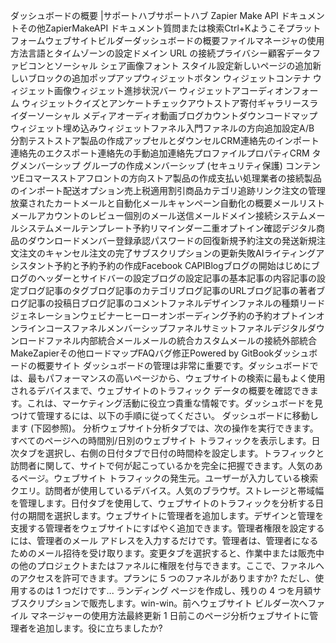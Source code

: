 ダッシュボードの概要 |サポートハブサポートハブ Zapier Make API ドキュメントその他ZapierMakeAPI ドキュメント質問または検索Ctrl+Kようこそプラットフォームウェブサイトビルダーダッシュボードの概要ファイルマネージャの使用方法言語とタイムゾーンの設定ドメイン URL の接続プライバシー顧客データファビコンとソーシャル シェア画像フォント スタイル設定新しいページの追加新しいブロックの追加ポップアップウィジェットボタン ウィジェットコンテナ ウィジェット画像ウィジェット進捗状況バー ウィジェットアコーディオンフォーム ウィジェットクイズとアンケートチェックアウトストア寄付ギャラリースライダーソーシャル メディアオーディオ動画ブログカウントダウンコードマップ ウィジェット埋め込みウィジェットファネル入門ファネルの方向追加設定A/B 分割テストストア製品の作成アップセルとダウンセルCRM連絡先のインポート連絡先のエクスポート連絡先の手動追加連絡先プロファイルプロパティCRM タグメンバーシップ グループの作成メンバーシップ (セキュリティ保護) コンテンツEコマースストアフロントの方向ストア製品の作成支払い処理業者の接続製品のインポート配送オプション売上税適用割引商品カテゴリ追跡リンク注文の管理放棄されたカートメールと自動化メールキャンペーン自動化の概要メールリストメールアカウントのレビュー個別のメール送信メールドメイン接続システムメールシステムメールテンプレート予約リマインダー二重オプトイン確認デジタル商品のダウンロードメンバー登録承認パスワードの回復新規予約注文の発送新規注文注文のキャンセル注文の完了サブスクリプションの更新失敗AIライティングアシスタント予約と予約予約の作成Facebook CAPIBlogブログの開始はじめにブログのヘッダーとサイドバーの設定ブログの設定記事の基本記事の内容記事の設定ブログ記事のタグブログ記事のカテゴリブログ記事のURLブログ記事の著者ブログ記事の投稿日ブログ記事のコメントファネルデザインファネルの種類リードジェネレーションウェビナーヒーローオンボーディング予約の予約オプトインオンラインコースファネルメンバーシップファネルサミットファネルデジタルダウンロードファネル内部統合メールメールの統合カスタムメールの接続外部統合MakeZapierその他ロードマップFAQバグ修正Powered by GitBookダッシュボードの概要サイト ダッシュボードの管理は非常に重要です。ダッシュボードでは、最もパフォーマンスの高いページから、ウェブサイトの検索に最もよく使用されるデバイスまで、ウェブサイトのトラフィック データの概要を確認できます。これは、マーケティング活動に役立つ貴重な情報です。ダッシュボードを見つけて管理するには、以下の手順に従ってください。 ダッシュボードに移動します (下図参照)。 分析ウェブサイト分析タブでは、次の操作を実行できます。すべてのページへの時間別/日別のウェブサイト トラフィックを表示します。日次タブを選択し、右側の日付タブで日付の時間枠を設定します。トラフィックと訪問者に関して、サイトで何が起こっているかを完全に把握できます。人気のあるページ。ウェブサイト トラフィックの発生元。ユーザーが入力している検索クエリ。訪問者が使用しているデバイス。人気のブラウザ。ストレージと帯域幅を管理します。日付タブを使用して、ウェブサイトのトラフィックを分析する日付の期間を選択します。ウェブサイトに管理者を追加します。デザインと管理を支援する管理者をウェブサイトにすばやく追加できます。管理者権限を設定するには、管理者のメール アドレスを入力するだけです。管理者は、管理者になるためのメール招待を受け取ります。変更タブを選択すると、作業中または販売中の他のプロジェクトまたはファネルに権限を付与できます。ここで、ファネルへのアクセスを許可できます。プランに 5 つのファネルがありますか? ただし、使用するのは 1 つだけです... ランディング ページを作成し、残りの 4 つを月額サブスクリプションで販売します。win-win。前へウェブサイト ビルダー次へファイル マネージャーの使用方法最終更新 1 日前このページ分析ウェブサイトに管理者を追加します。役に立ちましたか?